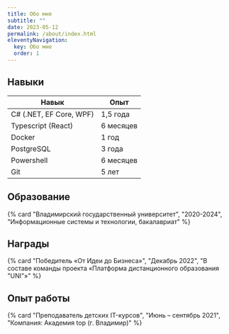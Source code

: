 ```yaml
---
title: Обо мне
subtitle: ""
date: 2023-05-12
permalink: /about/index.html
eleventyNavigation:
  key: Обо мне
  order: 1
---
```


## Навыки

| Навык                   | Опыт      |
|-------------------------|-----------|
| C# (.NET, EF Core, WPF) | 1,5 года  |
| Typescript (React)      | 6 месяцев |
| Docker                  | 1 год     |
| PostgreSQL              | 3 года    |
| Powershell              | 6 месяцев |
| Git                     | 5 лет     |

## Образование

{% card "Владимирский государственный университет", "2020-2024", "Информационные системы и технологии, бакалавриат" %}

## Награды

{% card "Победитель «От Идеи до Бизнеса»", "Декабрь 2022", "В составе команды проекта «Платформа дистанционного образования \"UNI\"»" %}

## Опыт работы

{% card "Преподаватель детских IT-курсов", "Июнь – сентябрь 2021", "Компания: Академия top (г. Владимир)" %}
